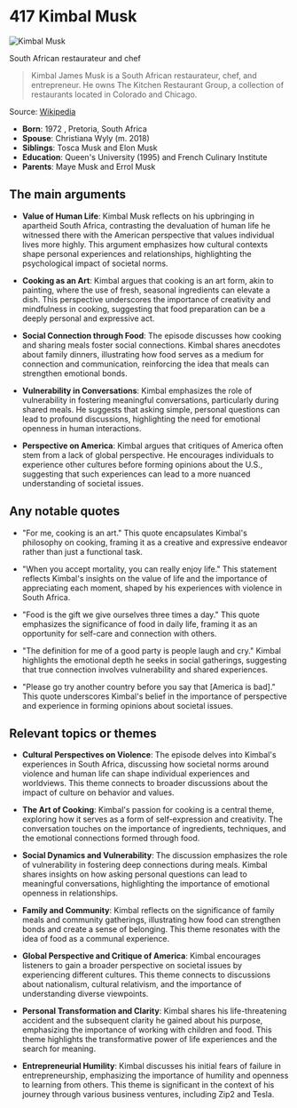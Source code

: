 # 417 Kimbal Musk


![Kimbal Musk](https://encrypted-tbn0.gstatic.com/images?q=tbn:ANd9GcTrqZKlN2R4GJpyAjOjBgcnEGh5ZzvWWxfORmIVYQ&s=0)

South African restaurateur and chef

> Kimbal James Musk is a South African restaurateur, chef, and entrepreneur. He owns The Kitchen Restaurant Group, a collection of restaurants located in Colorado and Chicago.

Source: [Wikipedia](https://en.wikipedia.org/wiki/Kimbal_Musk)

- **Born**: 1972 , Pretoria, South Africa
- **Spouse**: Christiana Wyly (m. 2018)
- **Siblings**: Tosca Musk and Elon Musk
- **Education**: Queen's University (1995) and French Culinary Institute
- **Parents**: Maye Musk and Errol Musk


## The main arguments

- **Value of Human Life**: Kimbal Musk reflects on his upbringing in apartheid South Africa, contrasting the devaluation of human life he witnessed there with the American perspective that values individual lives more highly. This argument emphasizes how cultural contexts shape personal experiences and relationships, highlighting the psychological impact of societal norms.

- **Cooking as an Art**: Kimbal argues that cooking is an art form, akin to painting, where the use of fresh, seasonal ingredients can elevate a dish. This perspective underscores the importance of creativity and mindfulness in cooking, suggesting that food preparation can be a deeply personal and expressive act.

- **Social Connection through Food**: The episode discusses how cooking and sharing meals foster social connections. Kimbal shares anecdotes about family dinners, illustrating how food serves as a medium for connection and communication, reinforcing the idea that meals can strengthen emotional bonds.

- **Vulnerability in Conversations**: Kimbal emphasizes the role of vulnerability in fostering meaningful conversations, particularly during shared meals. He suggests that asking simple, personal questions can lead to profound discussions, highlighting the need for emotional openness in human interactions.

- **Perspective on America**: Kimbal argues that critiques of America often stem from a lack of global perspective. He encourages individuals to experience other cultures before forming opinions about the U.S., suggesting that such experiences can lead to a more nuanced understanding of societal issues.

## Any notable quotes

- "For me, cooking is an art."
  This quote encapsulates Kimbal's philosophy on cooking, framing it as a creative and expressive endeavor rather than just a functional task.

- "When you accept mortality, you can really enjoy life."
  This statement reflects Kimbal's insights on the value of life and the importance of appreciating each moment, shaped by his experiences with violence in South Africa.

- "Food is the gift we give ourselves three times a day."
  This quote emphasizes the significance of food in daily life, framing it as an opportunity for self-care and connection with others.

- "The definition for me of a good party is people laugh and cry."
  Kimbal highlights the emotional depth he seeks in social gatherings, suggesting that true connection involves vulnerability and shared experiences.

- "Please go try another country before you say that [America is bad]."
  This quote underscores Kimbal's belief in the importance of perspective and experience in forming opinions about societal issues.

## Relevant topics or themes

- **Cultural Perspectives on Violence**: The episode delves into Kimbal's experiences in South Africa, discussing how societal norms around violence and human life can shape individual experiences and worldviews. This theme connects to broader discussions about the impact of culture on behavior and values.

- **The Art of Cooking**: Kimbal's passion for cooking is a central theme, exploring how it serves as a form of self-expression and creativity. The conversation touches on the importance of ingredients, techniques, and the emotional connections formed through food.

- **Social Dynamics and Vulnerability**: The discussion emphasizes the role of vulnerability in fostering deep connections during meals. Kimbal shares insights on how asking personal questions can lead to meaningful conversations, highlighting the importance of emotional openness in relationships.

- **Family and Community**: Kimbal reflects on the significance of family meals and community gatherings, illustrating how food can strengthen bonds and create a sense of belonging. This theme resonates with the idea of food as a communal experience.

- **Global Perspective and Critique of America**: Kimbal encourages listeners to gain a broader perspective on societal issues by experiencing different cultures. This theme connects to discussions about nationalism, cultural relativism, and the importance of understanding diverse viewpoints.

- **Personal Transformation and Clarity**: Kimbal shares his life-threatening accident and the subsequent clarity he gained about his purpose, emphasizing the importance of working with children and food. This theme highlights the transformative power of life experiences and the search for meaning.

- **Entrepreneurial Humility**: Kimbal discusses his initial fears of failure in entrepreneurship, emphasizing the importance of humility and openness to learning from others. This theme is significant in the context of his journey through various business ventures, including Zip2 and Tesla.
